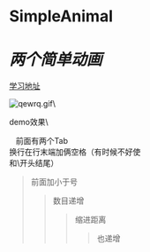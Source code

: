 # SimpleAnimal
*两个简单动画*
======

[学习地址](/http://46aae4d1e2371e4aa769798941cef698.devproxy.yunshipei.com/zsk_zane/article/details/47205403)<br> 

![qewrq.gif](http://upload-images.jianshu.io/upload_images/2891452-fa7374633303ab11.gif?imageMogr2/auto-orient/strip%7CimageView2/2/w/1240)\

demo效果\

    前面有两个Tab  
 换行在行末端加俩空格（有时候不好使<br>和\开头结尾）  

>前面加小于号
>>数目递增 
>>>缩进距离
>>>>也递增
